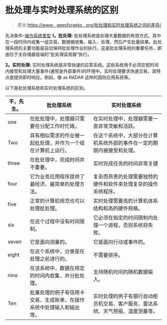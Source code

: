 # 批处理与实时处理系统的区别

> 原文:[https://www . geesforgeks . org/批处理和实时处理系统之间的差异/](https://www.geeksforgeeks.org/difference-between-batch-processing-and-real-time-processing-system/)

先决条件–[操作系统类型](https://www.geeksforgeeks.org/types-of-operating-systems/)
**1。批处理:**
批处理系统是处理大量数据的有效方式。其中在一段时间内收集一组交易。数据被收集、输入、处理，然后产生批量结果。批处理系统的主要功能是自动保持批处理作业的执行。这是批处理系统的重要任务，即由位于主存储器低端的“批处理监视器”执行。

**2。实时处理:**
实时处理系统是非常快速的应答系统。这些系统用于必须在短时间内接受和处理大量事件(通常是外部事件)的环境中。实时处理要求快速交易，其特点是提供即时响应。例如，像 as RADAR 这样的国防应用系统等。

以下是批处理系统和实时处理系统的区别。

<center>

| 不，先生。 | 批处理系统 | 实时处理系统 |
| --- | --- | --- |
| one | 在批处理中，处理器只需要在分配工作时忙碌。 | 在实时处理中，处理器需要一直非常灵敏和活跃。 |
| Two | 具有相似需求的作业被一起批处理，并作为一个组在计算机上运行。 | 在这个系统中，大部分在计算机系统外部的事件在一定的期限内被接受和处理。 |
| three | 在批处理中，完成时间并不重要。 | 实时完成任务的时间非常关键 |
| four | 它为业务应用程序提供了最经济、最简单的处理方法。 | 复杂而昂贵的处理需要独特的硬件和软件来处理复杂的操作系统程序。 |
| five | 正常的计算机规范也可以处理批处理。 | 实时处理需要高的计算机体系结构和高的硬件规格。 |
| six | 在这个过程中没有时间限制。 | 它必须在指定的时间限制内处理一个进程，否则系统将失败。 |
| seven | 它是面向测量的。 | 它是面向行动或事件的。 |
| eight | 在这个系统中，分类是在处理之前进行的。 | 不需要排序。 |
| nine | 在该系统中，数据在规定的时间内收集，并分批处理。 | 支持随机时间的随机数据输入。 |
| Ten | 批量处理的例子有信用卡交易、生成账单、在操作系统中处理输入和输出等。 | 实时处理的例子有银行自动柜员机交易、客户服务、雷达系统、天气预报、温度测量等。 |

</center>